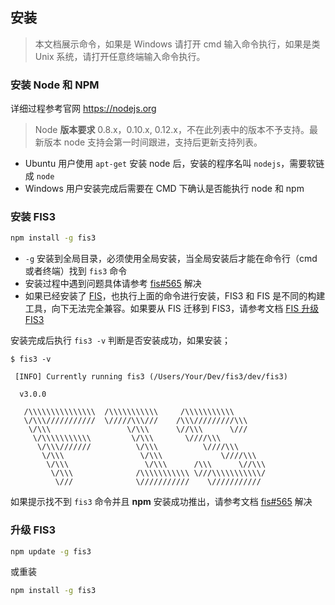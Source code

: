 ## 安装

> 本文档展示命令，如果是 Windows 请打开 cmd 输入命令执行，如果是类 Unix 系统，请打开任意终端输入命令执行。

### 安装 Node 和 NPM

详细过程参考官网 https://nodejs.org

> Node **版本要求** 0.8.x，0.10.x, 0.12.x，不在此列表中的版本不予支持。最新版本 node 支持会第一时间跟进，支持后更新支持列表。

- Ubuntu 用户使用 `apt-get` 安装 node 后，安装的程序名叫 `nodejs`，需要软链成 `node`
- Windows 用户安装完成后需要在 CMD 下确认是否能执行 node 和 npm

### 安装 FIS3

```bash
npm install -g fis3
```

- `-g` 安装到全局目录，必须使用全局安装，当全局安装后才能在命令行（cmd或者终端）找到 `fis3` 命令
- 安装过程中遇到问题具体请参考 [fis#565](https://github.com/fex-team/fis/issues/565) 解决
- 如果已经安装了 [FIS](https://github.com/fex-team/fis)，也执行上面的命令进行安装，FIS3 和 FIS 是不同的构建工具，向下无法完全兼容。如果要从 FIS 迁移到 FIS3，请参考文档 [FIS 升级 FIS3](../fis2-to-fis3.md) 

安装完成后执行 `fis3 -v` 判断是否安装成功，如果安装；

```
$ fis3 -v

 [INFO] Currently running fis3 (/Users/Your/Dev/fis3/dev/fis3)

  v3.0.0

   /\\\\\\\\\\\\\\\  /\\\\\\\\\\\     /\\\\\\\\\\\
   \/\\\///////////  \/////\\\///    /\\\/////////\\\
    \/\\\                 \/\\\      \//\\\      \///
     \/\\\\\\\\\\\         \/\\\       \////\\\
      \/\\\///////          \/\\\          \////\\\
       \/\\\                 \/\\\             \////\\\
        \/\\\                 \/\\\      /\\\      \//\\\
         \/\\\              /\\\\\\\\\\\ \///\\\\\\\\\\\/
          \///              \///////////    \///////////
```

如果提示找不到 `fis3` 命令并且 **npm** 安装成功推出，请参考文档 [fis#565](https://github.com/fex-team/fis/issues/565) 解决

### 升级 FIS3

```bash
npm update -g fis3
```
或重装

```bash
npm install -g fis3
```
